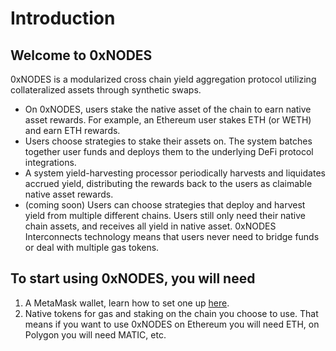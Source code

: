 # Introduction

## Welcome to 0xNODES

0xNODES is a modularized cross chain yield aggregation protocol utilizing collateralized assets through synthetic swaps.

* On 0xNODES, users stake the native asset of the chain to earn native asset rewards. For example, an Ethereum user stakes ETH (or WETH) and earn ETH rewards.
* Users choose strategies to stake their assets on. The system batches together user funds and deploys them to the underlying DeFi protocol integrations.
* A system yield-harvesting processor periodically harvests and liquidates accrued yield, distributing the rewards back to the users as claimable native asset rewards.
* (coming soon) Users can choose strategies that deploy and harvest yield from multiple different chains. Users still only need their native chain assets, and receives all yield in native asset. 0xNODES Interconnects technology means that users never need to bridge funds or deal with multiple gas tokens.

## To start using 0xNODES, you will need

1. A MetaMask wallet, learn how to set one up [here](guides/advanced-permissions.md).
2. Native tokens for gas and staking on the chain you choose to use. That means if you want to use 0xNODES on Ethereum you will need ETH, on Polygon you will need MATIC, etc.
